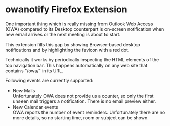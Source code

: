 owanotify Firefox Extension
===========================

One important thing which is really missing from Outlook Web Access (OWA) 
compared to its Desktop counterpart is on-screen notification when new
email arrives or the next meeting is about to start.

This extension fills this gap by showing Browser-based desktop notifications
and by highlighting the favicon with a red dot.

Technically it works by periodically inspecting the HTML elements of the top
navigation bar. This happens automatically on any web site that contains "/owa/"
in its URL.

Following events are currently supported:

- New Mails \
  Unfortunately OWA does not provide us a counter, so only the first unseen
  mail triggers a notification. There is no email preview either.
- New Calendar events \
  OWA reports the number of event reminders. Unfortunately there are no more
  details, so no starting time, room or subject can be shown.
